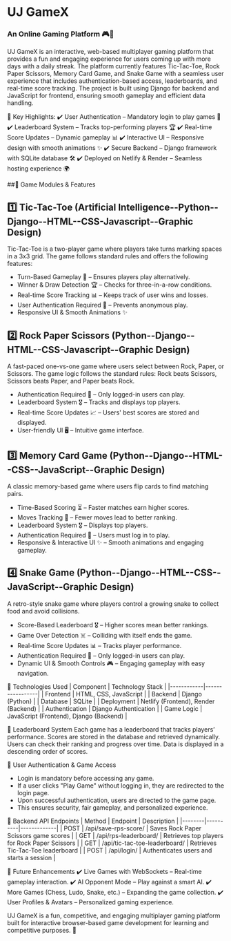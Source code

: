 # UJ GameX
### An Online Gaming Platform 🎮🚀
UJ GameX is an interactive, web-based multiplayer gaming platform that provides a fun and engaging experience for users coming up with more days with a daily streak. The platform currently features Tic-Tac-Toe, Rock Paper Scissors, Memory Card Game, and Snake Game with a seamless user experience that includes authentication-based access, leaderboards, and real-time score tracking. The project is built using Django for backend and JavaScript for frontend, ensuring smooth gameplay and efficient data handling.

📌 Key Highlights:
✔️ User Authentication – Mandatory login to play games 🔐
✔️ Leaderboard System – Tracks top-performing players 🏆
✔️ Real-time Score Updates – Dynamic gameplay 📊
✔️ Interactive UI – Responsive design with smooth animations ✨
✔️ Secure Backend – Django framework with SQLite database 🛠️
✔️ Deployed on Netlify & Render – Seamless hosting experience 🌍

##📌 Game Modules & Features

## 1️⃣ Tic-Tac-Toe (Artificial Intelligence--Python--Django--HTML--CSS-Javascript--Graphic Design)
Tic-Tac-Toe is a two-player game where players take turns marking spaces in a 3x3 grid. The game follows standard rules and offers the following features:

- Turn-Based Gameplay 🔄 – Ensures players play alternatively.
- Winner & Draw Detection 🏆 – Checks for three-in-a-row conditions.
- Real-time Score Tracking 📊 – Keeps track of user wins and losses.
- User Authentication Required 🔐 – Prevents anonymous play.
- Responsive UI & Smooth Animations ✨

## 2️⃣ Rock Paper Scissors (Python--Django--HTML--CSS-Javascript--Graphic Design)
A fast-paced one-vs-one game where users select between Rock, Paper, or Scissors. The game logic follows the standard rules: Rock beats Scissors, Scissors beats Paper, and Paper beats Rock.

- Authentication Required 🔐 – Only logged-in users can play.
- Leaderboard System 🎖️ – Tracks and displays top players.
- Real-time Score Updates 📈 – Users' best scores are stored and displayed.
- User-friendly UI 🖥️ – Intuitive game interface.

## 3️⃣ Memory Card Game (Python--Django--HTML--CSS--JavaScript--Graphic Design)
A classic memory-based game where users flip cards to find matching pairs.

- Time-Based Scoring ⏳ – Faster matches earn higher scores.
- Moves Tracking 👀 – Fewer moves lead to better ranking.
- Leaderboard System 🎖️ – Displays top players.
- Authentication Required 🔐 – Users must log in to play.
- Responsive & Interactive UI ✨ – Smooth animations and engaging gameplay.

## 4️⃣ Snake Game (Python--Django--HTML--CSS--JavaScript--Graphic Design)
A retro-style snake game where players control a growing snake to collect food and avoid collisions.

- Score-Based Leaderboard 🎖️ – Higher scores mean better rankings.
- Game Over Detection ☠️ – Colliding with itself ends the game.
- Real-time Score Updates 📊 – Tracks player performance.
- Authentication Required 🔐 – Only logged-in users can play.
- Dynamic UI & Smooth Controls 🎮 – Engaging gameplay with easy navigation.

📌 Technologies Used
| Component   | Technology Stack |
|------------|-----------------|
| Frontend   | HTML, CSS, JavaScript |
| Backend    | Django (Python) |
| Database   | SQLite |
| Deployment | Netlify (Frontend), Render (Backend) |
| Authentication | Django Authentication |
| Game Logic | JavaScript (Frontend), Django (Backend) |

📌 Leaderboard System
Each game has a leaderboard that tracks players’ performance. Scores are stored in the database and retrieved dynamically. Users can check their ranking and progress over time. Data is displayed in a descending order of scores.

📌 User Authentication & Game Access
- Login is mandatory before accessing any game.
- If a user clicks "Play Game" without logging in, they are redirected to the login page.
- Upon successful authentication, users are directed to the game page.
- This ensures security, fair gameplay, and personalized experience.

📌 Backend API Endpoints
| Method | Endpoint | Description |
|--------|----------|-------------|
| POST | /api/save-rps-score/ | Saves Rock Paper Scissors game scores |
| GET | /api/rps-leaderboard/ | Retrieves top players for Rock Paper Scissors |
| GET | /api/tic-tac-toe-leaderboard/ | Retrieves Tic-Tac-Toe leaderboard |
| POST | /api/login/ | Authenticates users and starts a session |

🚀 Future Enhancements
✔️ Live Games with WebSockets – Real-time gameplay interaction.
✔️ AI Opponent Mode – Play against a smart AI.
✔️ More Games (Chess, Ludo, Snake, etc.) – Expanding the game collection.
✔️ User Profiles & Avatars – Personalized gaming experience.

UJ GameX is a fun, competitive, and engaging multiplayer gaming platform built for interactive browser-based game development for learning and competitive purposes. 🎉
